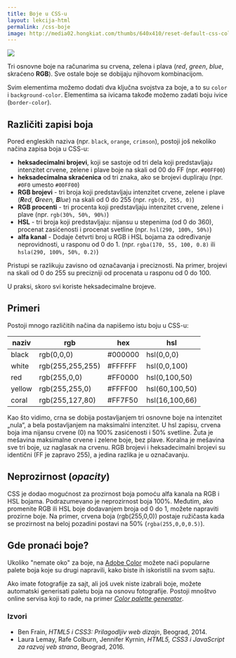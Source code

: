 ```yaml
---
title: Boje u CSS-u
layout: lekcija-html
permalink: /css-boje
image: http://media02.hongkiat.com/thumbs/640x410/reset-default-css-colors-facebook.jpg
---
```


![]({{page.image}})

Tri osnovne boje na računarima su crvena, zelena i plava (*red*, *green*, *blue*, skraćeno **RGB**). Sve ostale boje se dobijaju njihovom kombinacijom.

Svim elementima možemo dodati dva ključna svojstva za boje, a to su `color` i `background-color`. Elementima sa ivicama takođe možemo zadati boju ivice (`border-color`).

## Različiti zapisi boja

Pored engleskih naziva (npr. `black`, `orange`, `crimson`), postoji još nekoliko načina zapisa boja u CSS-u:

- **heksadecimalni brojevi**, koji se sastoje od tri dela koji predstavljaju intenzitet crvene, zelene i plave boje na skali od 00 do FF (npr. `#00FF00`)
- **heksadecimalna skraćenica** od tri znaka, ako se brojevi dupliraju (npr. `#0F0` umesto `#00FF00`)
- **RGB brojevi** - tri broja koji predstavljaju intenzitet crvene, zelene i plave (***R**ed, **G**reen, **B**lue*) na skali od 0 do 255 (npr. `rgb(0, 255, 0)`)
- **RGB procenti** - tri procenta koji predstavljaju intenzitet crvene, zelene i plave (npr. `rgb(30%, 50%, 90%)`)
- **HSL** - tri broja koji predstavljaju: nijansu u stepenima (od 0 do 360), procenat zasićenosti i procenat svetline (npr. `hsl(290, 100%, 50%)`)
- **alfa kanal** - Dodaje četvrti broj u RGB i HSL bojama za određivanje neprovidnosti, u rasponu od 0 do 1. (npr. `rgba(170, 55, 100, 0.8)` ili `hsla(290, 100%, 50%, 0.2)`)

Pristupi se razlikuju zavisno od označavanja i preciznosti. Na primer, brojevi na skali od 0 do 255 su precizniji od procenata u rasponu od 0 do 100. 

U praksi, skoro svi koriste heksadeci­malne brojeve.

## Primeri

Postoji mnogo različitih načina da napišemo istu boju u CSS-u:

naziv | rgb | hex | hsl
------|------------|--------|----------
black | rgb(0,0,0) | #000000 | hsl(0,0,0)
white | rgb(255,255,255) | #FFFFFF | hsl(0,0,100)
red   | rgb(255,0,0) | #FF0000 | hsl(0,100,50)
yellow | rgb(255,255,0) | #FFFF00 | hsl(60,100,50)
coral | rgb(255,127,80) | #FF7F50 | hsl(16,100,66)

Kao što vidimo, crna se dobija postavljanjem tri osnovne boje na intenzitet „nula“, a bela postavljanjem na maksimalni intenzitet. U hsl zapisu, crvena boja ima nijansu crvene (0) na 100% zasićenosti i 50% svetline. Žuta je mešavina maksimalne crvene i zelene boje, bez plave. Koralna je mešavina sve tri boje, uz naglasak na crvenu. RGB brojevi i heksadecimalni brojevi su identični (FF je zapravo 255), a jedina razlika je u označavanju.

## Neprozirnost (*opacity*)

CSS je dodao mogućnost za prozirnost boja pomoću alfa kanala na RGB i HSL bojama. Podrazumevano je neprozirnost boja 100%. Međutim, ako promenite RGB ili HSL boje doda­vanjem broja od 0 do 1, možete napraviti prozirne boje. Na primer, crvena boja (rgb(255,0,0)) postaje ružičasta kada se prozirnost na beloj pozadini postavi na 50% (`rgba(255,0,0,0.5)`).

## Gde pronaći boje?

Ukoliko "nemate oko" za boje, na [Adobe Color](https://color.adobe.com) možete naći popularne palete boja koje su drugi napravili, kako biste ih iskoristili na svom sajtu.

Ako imate fotografije za sajt, ali još uvek niste izabrali boje, možete automatski generisati paletu boja na osnovu fotografije. Postoji mnoštvo online servisa koji to rade, na primer *[Color palette generator](https://www.canva.com/color-palette/)*.

### Izvori

* Ben Frain, *HTML5 i CSS3: Prilagodljiv web dizajn*, Beograd, 2014.
* Laura Lemay, Rafe Colburn, Jennifer Kyrnin, *HTML5, CSS3 i JavaScript za razvoj veb strana*, Beograd, 2016.
